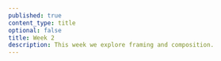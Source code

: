 ```yaml
---
published: true
content_type: title
optional: false
title: Week 2
description: This week we explore framing and composition.
---
```

